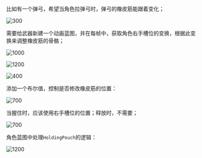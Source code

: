 比如有一个弹弓，希望当角色拉弹弓时，弹弓的橡皮筋能跟着变化；

![300](https://pic-1315225359.cos.ap-shanghai.myqcloud.com/20250320002357.png)

需要给武器新建一个动画蓝图，并在每帧中，获取角色右手槽位的变换，根据此变换来调整橡皮筋的骨骼；

![1000](https://pic-1315225359.cos.ap-shanghai.myqcloud.com/20250320002721.png)


![1200](https://pic-1315225359.cos.ap-shanghai.myqcloud.com/20250320002805.png)

![400](https://pic-1315225359.cos.ap-shanghai.myqcloud.com/20250320003035.png)

添加一个布尔值，控制是否修改橡皮筋的位置：

![700](https://pic-1315225359.cos.ap-shanghai.myqcloud.com/20250320013457.png)

当握住时，应该使用右手槽位的位置；释放时，不需要；

![700](https://pic-1315225359.cos.ap-shanghai.myqcloud.com/20250320013636.png)

角色蓝图中处理`HoldingPouch`的逻辑：

![1200](https://pic-1315225359.cos.ap-shanghai.myqcloud.com/20250320013941.png)

